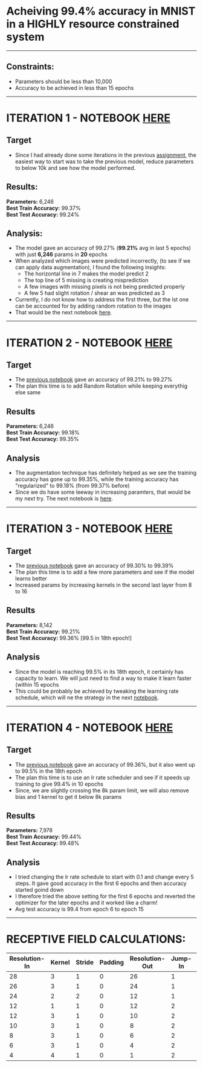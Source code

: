 # Acheiving 99.4% accuracy in MNIST in a HIGHLY resource constrained system
---

## Constraints:
- Parameters should be less than 10,000
- Accuracy to be achieved in less than 15 epochs


---

# ITERATION 1 - NOTEBOOK [HERE](https://github.com/sairamsubramaniam/tsai_projects/blob/master/assignment3_MNIST/models_tried/0_base_from_prev_assignment.ipynb)

## Target
- Since I had already done some iterations in the previous [assignment](https://github.com/sairamsubramaniam/tsai_projects/tree/master/assignment2_MNIST), the easiest way to start was to take the previous model, reduce parameters to below 10k and see how the model performed.

## Results:
**Parameters:** 6,246  
**Best Train Accuracy:** 99.37%  
**Best Test Accuracy:** 99.24%  
  
## Analysis:
- The model gave an accuracy of 99.27% (**99.21%** avg in last 5 epochs) with just **6,246** params in **20** epochs  
- When analyzed which images were predicted incorrectly, (to see if we can apply data augmentation), I found the following insights:
  - The horizontal line in 7 makes the model predict 2
  - The top line of 5 missing is creating misprediction
  - A few images with missing pixels is not being predicted properly
  - A few 5 had slight rotation / shear an was predicted as 3
- Currently, I do not know how to address the first three, but the lst one can be accounted for by adding random rotation to the images  
- That would be the next notebook [here](https://github.com/sairamsubramaniam/tsai_projects/blob/master/assignment3_MNIST/models_tried/1_data_augmentation_added.ipynb).


---

# ITERATION 2 - NOTEBOOK [HERE](https://github.com/sairamsubramaniam/tsai_projects/blob/master/assignment3_MNIST/models_tried/1_data_augmentation_added.ipynb)

## Target
- The [previous notebook](https://github.com/sairamsubramaniam/tsai_projects/blob/master/assignment3_MNIST/models_tried/0_base_from_prev_assignment.ipynb) gave an accuracy of 99.21% to 99.27%
- The plan this time is to add Random Rotation while keeping everythig else same

## Results
**Parameters:** 6,246  
**Best Train Accuracy:** 99.18%  
**Best Test Accuracy:** 99.35%  
  
## Analysis
- The augmentation technique has definitely helped as we see the training accuracy has gone up to 99.35%, while the training accuracy has "regularized" to 99.18% (from 99.37% before)  
- Since we do have some leeway in increasing paramters, that would be my next try. The next notebook is [here](https://github.com/sairamsubramaniam/tsai_projects/blob/master/assignment3_MNIST/models_tried/2_increased_parameters.ipynb).



---

# ITERATION 3 - NOTEBOOK [HERE](https://github.com/sairamsubramaniam/tsai_projects/blob/master/assignment3_MNIST/models_tried/2_increased_parameters.ipynb)

## Target
- The [previous notebook](https://github.com/sairamsubramaniam/tsai_projects/blob/master/assignment3_MNIST/models_tried/1_data_augmentation_added.ipynb) gave an accuracy of 99.30% to 99.39%
- The plan this time is to add a few more parameters and see if the model learns better
- Increased params by increasing kernels in the second last layer from 8 to 16

## Results
**Parameters:** 8,142  
**Best Train Accuracy:** 99.21%  
**Best Test Accuracy:** 99.36% [99.5 in 18th epoch!]  
  
## Analysis
- Since the model is reaching 99.5% in its 18th epoch, it certainly has capacity to learn. We will just need to find a way to make it learn faster (within 15 epochs  
- This could be probably be achieved by tweaking the learning rate schedule, which will ne the strategy in the next [notebook](https://github.com/sairamsubramaniam/tsai_projects/blob/master/assignment3_MNIST/models_tried/3_differing_lr_schedule.ipynb).  



---

# ITERATION 4 - NOTEBOOK [HERE](https://github.com/sairamsubramaniam/tsai_projects/blob/master/assignment3_MNIST/models_tried/3_differing_lr_schedule.ipynb)

## Target
- The [previous notebook](https://github.com/sairamsubramaniam/tsai_projects/blob/master/assignment3_MNIST/models_tried/2_increased_parameters.ipynb) gave an accuracy of 99.36%, but it also went up to 99.5% in the 18th epoch
- The plan this time is to use an lr rate scheduler and see if it speeds up training to give 99.4% in 10 epochs
- Since, we are slightly crossing the 8k param limit, we will also remove bias and 1 kernel to get it below 8k params

## Results
**Parameters:** 7,978  
**Best Train Accuracy:** 99.44%  
**Best Test Accuracy:** 99.48%  
  
## Analysis
- I tried changing the lr rate schedule to start with 0.1 and change every 5 steps. It gave good accuracy in the first 6 epochs and then accuracy started goind down  
- I therefore tried the above setting for the first 6 epochs and reverted the optimizer for the later epochs and it worked like a charm!  
- Avg test accuracy is 99.4 from epoch 6 to epoch 15  


---

# RECEPTIVE FIELD CALCULATIONS:

Resolution-In | Kernel | Stride | Padding | Resolution-Out | Jump-In | Jump-Out | Receptive Field | 
--- | --- | --- | --- | --- | --- | --- | --- | 
28 | 3 | 1 | 0 | 26 | 1 | 1 | 3 | 
26 | 3 | 1 | 0 | 24 | 1 | 1 | 5 | 
24 | 2 | 2 | 0 | 12 | 1 | 2 | 7 | 
12 | 1 | 1 | 0 | 12 | 2 | 2 | 7 | 
12 | 3 | 1 | 0 | 10 | 2 | 2 | 11 | 
10 | 3 | 1 | 0 | 8 | 2 | 2 | 15 | 
8 | 3 | 1 | 0 | 6 | 2 | 2 | 19 | 
6 | 3 | 1 | 0 | 4 | 2 | 2 | 23 | 
4 | 4 | 1 | 0 | 1 | 2 | 2 | 29 | 

